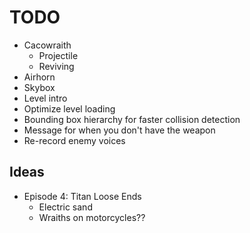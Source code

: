 # TODO
- Cacowraith
  - Projectile
  - Reviving
- Airhorn
- Skybox
- Level intro
- Optimize level loading
- Bounding box hierarchy for faster collision detection
- Message for when you don't have the weapon
- Re-record enemy voices

## Ideas

- Episode 4: Titan Loose Ends
  - Electric sand
  - Wraiths on motorcycles??